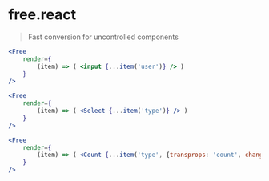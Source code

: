 # free.react

> Fast conversion for uncontrolled components

```jsx
<Free 
    render={
        (item) => ( <input {...item('user')} /> )
    }
/>

<Free 
    render={
        (item) => ( <Select {...item('type')} /> )
    }
/>

<Free 
    render={
        (item) => ( <Count {...item('type', {transprops: 'count', change: 'onMount' })} /> )
    }
/>
```
